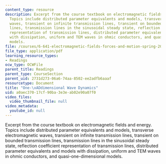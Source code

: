 ```yaml
---
content_type: resource
description: Excerpt from the course textbook on electromagnetic fields and energy.
  Topics include distributed parameter equivalents and models, transverse electromagnetic
  waves, transient on infinite transmission lines, transient on bounded transmission
  lines, transmission lines in the sinusoidal steady state, reflection coefficient
  representation of transmission lines, distributed parameter equivalents and models
  with dissipation, uniform and TEM waves in ohmic conductors, and quasi-one-dimensional
  models.
file: /courses/6-641-electromagnetic-fields-forces-and-motion-spring-2005/a0aec37017cf90ba3e3eab02e90a07f0_14.pdf
file_type: application/pdf
learning_resource_types:
- Readings
ocw_type: OCWFile
parent_title: Readings
parent_type: CourseSection
parent_uid: 2731d273-06a6-74aa-8502-ee2adfb6aaaf
resourcetype: Document
title: "One-\xADdimensional Wave Dynamics"
uid: a0aec370-17cf-90ba-3e3e-ab02e90a07f0
video_files:
  video_thumbnail_file: null
video_metadata:
  youtube_id: null
---
```

Excerpt from the course textbook on electromagnetic fields and energy. Topics include distributed parameter equivalents and models, transverse electromagnetic waves, transient on infinite transmission lines, transient on bounded transmission lines, transmission lines in the sinusoidal steady state, reflection coefficient representation of transmission lines, distributed parameter equivalents and models with dissipation, uniform and TEM waves in ohmic conductors, and quasi-one-dimensional models.

